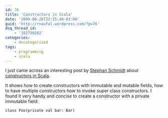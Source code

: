 ```yaml
---
id: 76
title: 'Constructors in Scala'
date: '2009-08-26T22:15:40-03:00'
guid: 'http://rnaufal.wordpress.com/?p=76'
dsq_thread_id:
    - '102750202'
categories:
    - Uncategorized
tags:
    - programming
    - scala
---
```


I just came across an interesting post by [Stephan Schmidt](http://codemonkeyism.com/) about [constructors in Scala](http://codemonkeyism.com/top-5-things-to-know-about-constructors-in-scala/).

It shows how to create constructors with immutable and mutable fields, how to have multiple constructors how to invoke super class constructors. I found it very handy and *concise* to create a constructor with a private immutable field:

`class Foo(private val bar: Bar)`